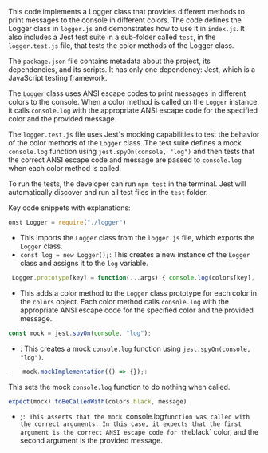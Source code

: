 This code implements a Logger class that provides different methods to print messages to the console in different colors. The code defines the Logger class in `logger.js` and demonstrates how to use it in `index.js`. It also includes a Jest test suite in a sub-folder called `test`, in the `logger.test.js` file, that tests the color methods of the Logger class.

The `package.json` file contains metadata about the project, its dependencies, and its scripts. It has only one dependency: Jest, which is a JavaScript testing framework.

The `Logger` class uses ANSI escape codes to print messages in different colors to the console. When a color method is called on the `Logger` instance, it calls `console.log` with the appropriate ANSI escape code for the specified color and the provided message.

The `logger.test.js` file uses Jest's mocking capabilities to test the behavior of the color methods of the `Logger` class. The test suite defines a mock `console.log` function using `jest.spyOn(console, "log")` and then tests that the correct ANSI escape code and message are passed to `console.log` when each color method is called.

To run the tests, the developer can run `npm test` in the terminal. Jest will automatically discover and run all test files in the `test` folder.

Key code snippets with explanations:
```javascript
onst Logger = require("./logger")
```

-   This imports the `Logger` class from the `logger.js` file, which exports the `Logger` class.
-   `const log = new Logger();`: This creates a new instance of the `Logger` class and assigns it to the `log` variable.
```javascript
 Logger.prototype[key] = function(...args) { console.log(colors[key], ...args); };
```
-   This adds a color method to the `Logger` class prototype for each color in the `colors` object. Each color method calls `console.log` with the appropriate ANSI escape code for the specified color and the provided message.
```javascript
const mock = jest.spyOn(console, "log");
```
-   : This creates a mock `console.log` function using `jest.spyOn(console, "log")`.
```javascript
-   mock.mockImplementation(() => {});: 
```
This sets the mock `console.log` function to do nothing when called.
```javascript
expect(mock).toBeCalledWith(colors.black, message)
```
-   ;`: This asserts that the mock `console.log` function was called with the correct arguments. In this case, it expects that the first argument is the correct ANSI escape code for the `black` color, and the second argument is the provided message.